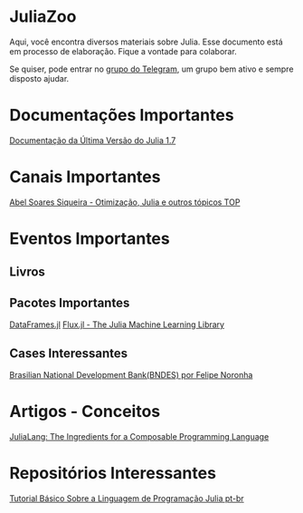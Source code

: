 # JuliaZoo
Aqui, você encontra diversos materiais sobre Julia.
Esse documento está em processo de elaboração.
Fique a vontade para colaborar.

Se quiser, pode entrar no [grupo do Telegram](t.me/juliabrasil),
um grupo bem ativo e sempre disposto ajudar.

# Documentações Importantes
[Documentação da Última Versão do Julia 1.7](https://docs.julialang.org/en/v1/)


# Canais Importantes

[Abel Soares Siqueira - Otimização, Julia e outros tópicos TOP](https://www.youtube.com/channel/UCrHWmb1a2JW50QovKgkcKCQ)


# Eventos Importantes



## Livros



## Pacotes Importantes
[DataFrames.jl](https://dataframes.juliadata.org/stable/)
[Flux.jl - The Julia Machine Learning Library](https://fluxml.ai/Flux.jl/stable/)


## Cases Interessantes
[Brasilian National Development Bank(BNDES) por Felipe Noronha](https://juliacomputing.com/case-studies/bndb/)


# Artigos - Conceitos

[JuliaLang: The Ingredients for a Composable Programming Language](https://www.oxinabox.net/2020/02/09/whycompositionaljulia.html)


# Repositórios Interessantes
[Tutorial Básico Sobre a Linguagem de Programação Julia pt-br](https://github.com/JuliaLangPt/tutorial_PT_BR)